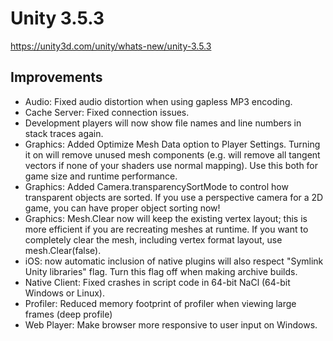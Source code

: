 # Unity 3.5.3

https://unity3d.com/unity/whats-new/unity-3.5.3

## Improvements



*   Audio: Fixed audio distortion when using gapless MP3 encoding.
*   Cache Server: Fixed connection issues.
*   Development players will now show file names and line numbers in stack traces again.
*   Graphics: Added Optimize Mesh Data option to Player Settings. Turning it on will remove unused mesh components (e.g. will remove all tangent vectors if none of your shaders use normal mapping). Use this both for game size and runtime performance.
*   Graphics: Added Camera.transparencySortMode to control how transparent objects are sorted. If you use a perspective camera for a 2D game, you can have proper object sorting now!
*   Graphics: Mesh.Clear now will keep the existing vertex layout; this is more efficient if you are recreating meshes at runtime. If you want to completely clear the mesh, including vertex format layout, use mesh.Clear(false).
*   iOS: now automatic inclusion of native plugins will also respect "Symlink Unity libraries" flag. Turn this flag off when making archive builds.
*   Native Client: Fixed crashes in script code in 64-bit NaCl (64-bit Windows or Linux).
*   Profiler: Reduced memory footprint of profiler when viewing large frames (deep profile)
*   Web Player: Make browser more responsive to user input on Windows.